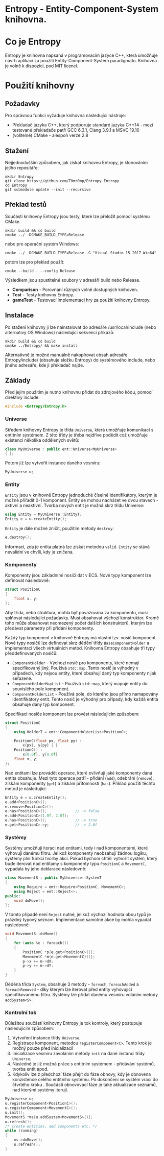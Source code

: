 ﻿# Entropy - Entity-Component-System knihovna.

# Co je Entropy

Entropy je knihovna napsaná v programovacím jazyce C++, která umožňuje návrh aplikací za použití Entity-Component-System paradigmatu. Knihovna je volně k dispozici, pod MIT licencí. 

# Použití knihovny

## Požadavky

Pro správnou funkci vyžaduje knihovna následující nástroje: 
 - Překladač jazyka C++, který podporuje standard jazyka C++14 - mezi testované překladače patří GCC 6.3.1, Clang 3.9.1 a MSVC 19.10
 - (volitelné) CMake - alespoň verze 2.8

## Stažení

Nejjednodušším způsobem, jak získat knihovnu Entropy, je klonováním jejího repositáře:

```
mkdir Entropy
git clone https://github.com/T0mt0mp/Entropy Entropy
cd Entropy
git submodule update --init --recursive
```

## Překlad testů

Součástí knihovny Entropy jsou testy, které lze přeložit pomocí systému CMake. 

```
mkdir build && cd build
cmake ../ -DCMAKE_BUILD_TYPE=Release
```
nebo pro operační systém Windows:
```
cmake ../ -DCMAKE_BUILD_TYPE=Release -G "Visual Studio 15 2017 Win64"
```
potom lze pro překlad použít:
```
cmake --build . --config Release
```

Výsledkem jsou spustitelné soubory v adresáři build nebo Release.
 - **Comparison** - Porovnání různých volně dostupných knihoven.
 - **Test** - Testy knihovny Entropy.
 - **gameTest** - Testovací implementaci hry za použití knihovny Entropy.

## Instalace

Po stažení knihovny ji lze nainstalovat do adresáře /usr/local/include (nebo alternativy OS Windows) následující sekvencí příkazů: 

```
mkdir build && cd build
cmake ../Entropy/ && make install
```

Alternativně je možné manuálně nakopírovat obsah adresáře Entropy/include/ (obsahuje složku Entropy) do systémového include, nebo jiného adresáře, kde ji překladač najde.

## Základy

Před jejím použitím je nutno knihovnu přidat do zdrojového kódu, pomocí direktivy include:

```C++
#include <Entropy/Entropy.h>
```

### Universe

Středem knihovny Entropy je třída `Universe`, která umožňuje komunikaci s entitním systémem. Z této třídy je třeba nejdříve podědit což umožňuje existenci několika oddělených světů:

```C++
class MyUniverse : public ent::Universe<MyUniverse>
{ };
```

Potom již lze vytvořit instance daného vesmíru:

```C++
MyUniverse u;
```

### Entity

`Entity` jsou v knihovně Entropy jednoduché číselné identifikátory, kterým je možné přiřadit 0-1 komponent. Entity se mohou nacházet ve dvou stavech - aktivní a neaktivní. Tvorba nových entit je možná skrz třídu Universe:

```C++
using Entity = MyUniverse::EntityT;
Entity e = u.createEntity();
```

`Entity` je dále možné zničit, použitím metody `destroy`:
```C++
e.destroy();
```

Informaci, zda je entita platná lze získat metodou `valid`. `Entity` se stává nevalidní ve chvíli, kdy je zničena.

### Komponenty

Komponenty jsou základními nosiči dat v ECS. Nové typy komponent lze definovat následovně:

```C++
struct PositionC
{
    float x, y;
};
```

Aby třída, nebo struktura, mohla být považována za komponentu, musí splňovat následující požadavky. Musí obsahovat výchozí konstruktor. Kromě toho může obsahovat neomezený počet dalších konstruktorů, kterým lze předávat parametry při přidání komponenty. 

Každý typ komponent v knihovně Entropy má vlastní tzv. nosič komponent. Nové typy nosičů lze definovat skrz dědění třídy `BaseComponentHolder` a implementaci všech virtuálních metod. Knihovna Entropy obsahuje tři typy předdefinovaných nosičů:

 - `ComponentHolder` - Výchozí nosič pro komponenty, které nemají specifikovaný jiný. Používá `std::map`. Tento nosič je výhodný v případech, kdy nejsou entity, které obsahují daný typ komponenty nijak seřazené.
 - `ComponentHolderMapList` - Používá `std::map`, který mapuje entity do souvislého pole komponent.
 - `ComponentHolderList` - Používá pole, do kterého jsou přímo namapovány identifikátory entit. Tento nosič je výhodný pro případy, kdy každá entita obsahuje daný typ komponent.

Specifikaci nosiče komponent lze provést následujícím způsobem:

```C++
struct PositionC
{
    using HolderT = ent::ComponentHolderList<PositionC>;

    PositionC(float px, float py) :
        x{px}, y{py} { }
    PositionC() : 
        x{0.0f}, y{0.0f}
    float x, y;
};
```

Nad entitami lze provádět operace, které ovlivňují jaké komponenty daná entita obsahuje. Mezi tyto operace patří - přidání (`add`), odebrání (`remove`), získání komponenty (`get`) a získání přítomnosti (`has`). Příklad použití těchto metod je následující:

```C++
Entity e = u.createEntity();
e.add<PositionC>();
e.remove<PositionC>();
e.has<PositionC>();             // -> false
e.add<PositionC>(1.0f, 2.0f);
e.has<PositionC>();             // -> true
e.get<PositionC>->y;            // -> 2.0f
```

### Systémy

Systémy umožňují iteraci nad entitami, tedy i nad komponentami, které vyhovují danému filtru. Jelikož komponenty neobsahují žádnou logiku, systémy plní funkci tvorby akcí. Pokud bychom chtěli vytvořit systém, který bude iterovat nad entitamy s komponenty typu `PositionC` a `MovementC`, vypadala by jeho deklarace následovně:

```C++
class MovementS : public MyUniverse::SystemT
{
    using Require = ent::Require<PositionC, MovementC>;
    using Reject = ent::Reject<>;
public:
    void doMove();
};
```

V tomto případě není `Reject` nutné, jelikož výchozí hodnota obou typů je prázdný typový seznam. Implementace samotné akce by mohla vypadat následovně:

```C++
void MovementS::doMove()
{
    for (auto &e : foreach())
    {
        PositionC *p{e.get<PositionC>()};
        MovementC *m{e.get<MovementC}()};
        p->x += m->dX;
        p->y += m->dY;
    }
}
```

Děděná třída `System`, obsahuje 3 metody - `foreach`, `foreachAdded` a `foreachRemoved` - díky kterým lze iterovat před entity vyhovující specifikovanému filtru. Systémy lze přidat danému vesmíru voláním metody `addSystem<S>`.

### Kontrolní tok

Důležitou součástí knihovny Entropy je tok kontroly, který postupuje následujícím způsobem: 
1. Vytvoření instance třídy `Universe`.
2. Registrace komponent, metodou `registerComponent<C>`. Tento krok je možný pouze před inicializací!
3. Inicializace vesmíru zavoláním metody `init` na dané instanci třídy `Universe`.
4. Následně je již možná práce s entitním systémem - přidávání systémů, tvorba entit apod. 
5. Kdykoliv lze z předchozí fáze přejít do fáze obnovy, kdy je obnovena konzistence celého entitního systému. Po dokončení se systém vrací do čtvrtého kroku . Součástí obnovovací fáze je také aktualizace seznamů, nad kterými systémy iterují. 

```C++
MyUniverse u;
u.registerComponent<PositionC>();
u.registerComponent<MovementC>();
u.init();
MovementS *ms{u.addSystem<MovementS>()};
u.refresh();
/* create entities, add components etc. */
while (running)
{
    ms->doMove();
    u.refresh();
}
```
